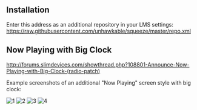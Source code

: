 ## Installation

Enter this address as an additional repository in your LMS settings:
https://raw.githubusercontent.com/unhawkable/squeeze/master/repo.xml


## Now Playing with Big Clock

http://forums.slimdevices.com/showthread.php?108801-Announce-Now-Playing-with-Big-Clock-(radio-patch)

Example screenshots of an additional "Now Playing" screen style with big clock:

![1](https://raw.githubusercontent.com/unhawkable/squeeze/master/img/squeezeplay0001.png)
![2](https://raw.githubusercontent.com/unhawkable/squeeze/master/img/squeezeplay0002.png)
![3](https://raw.githubusercontent.com/unhawkable/squeeze/master/img/squeezeplay0003.png)
![4](https://raw.githubusercontent.com/unhawkable/squeeze/master/img/squeezeplay0004.png)
